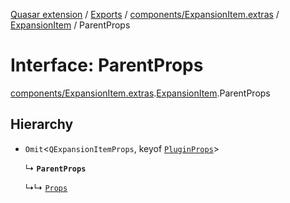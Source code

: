 [Quasar extension](../index.md) / [Exports](../modules.md) / [components/ExpansionItem.extras](../modules/components_ExpansionItem_extras.md) / [ExpansionItem](../modules/components_ExpansionItem_extras.ExpansionItem.md) / ParentProps

# Interface: ParentProps

[components/ExpansionItem.extras](../modules/components_ExpansionItem_extras.md).[ExpansionItem](../modules/components_ExpansionItem_extras.ExpansionItem.md).ParentProps

## Hierarchy

- `Omit`<`QExpansionItemProps`, keyof [`PluginProps`](components_ExpansionItem_extras.ExpansionItem.PluginProps.md)\>

  ↳ **`ParentProps`**

  ↳↳ [`Props`](components_ExpansionItem_extras.ExpansionItem.Props.md)
